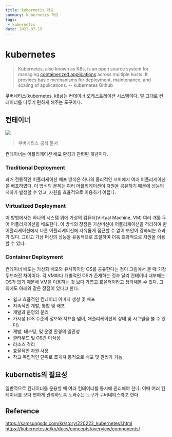 ```yaml
---
title: kubernetis 개요
summary: kubernetis 개요
tags:
 - kubernetis
date: 2022-07-19
---
```


# kubernetes

> Kubernetes, also known as K8s, is an open source system for managing [containerized applications](https://kubernetes.io/docs/concepts/overview/what-is-kubernetes/) across multiple hosts.
>  It provides basic mechanisms for deployment,  maintenance, and scaling of applications.
> -- kubernetes Github

쿠버네티스(kubernetes, k8s)는 컨테이너 오케스트레이션 시스템이다. 말 그대로 컨테이너를 다루기 편하게 해주는 도구이다.

## 컨테이너

![](https://d33wubrfki0l68.cloudfront.net/26a177ede4d7b032362289c6fccd448fc4a91174/eb693/images/docs/container_evolution.svg)
> 쿠버네티스 공식 문서

컨테이너는 어플리케이션 배포 환경과 관련된 개념이다.

### Traditional Deployment
과거 전통적인 어플리케이션 배포 방식은 하나의 물리적인 서버에서 여러 어플리캐이션을 배포하였다. 이 방식의 문제는 여러 어플리케이션이 자원을 공유하기 때문에 성능의 저하가 발생할 수 있고, 자원을 효율적으로 이용하기 어렵다.

### Virtualized Deployment
이 방법에서는 하나의 시스템 위에 가상의 컴퓨터(Virtual Machine, VM) 여러 개를 두어 어플리케이션을 배포한다. 
이 방식의 장점은 가상머신에 어플리케이션을 격리하여 한 어플리케이션에서 다른 어플리케이션에 자유롭게 접근할 수 없어 보안이 강화되는 효과가 있다. 그리고 가상 머신의 성능을 유동적으로 조절하여 더욱 효과적으로 자원을 이용할 수 있다.

### Container Deployment
컨테이너 배포는 가상화 배포와 유사하지만 OS를 공유한다는 점이 그림에서 볼 때 가장 두드러진 차이이다. 각 VM마다 개별적인 OS가 존재하는 것과 달리 컨테이너 내부에는 OS가 없기 때문에 VM을 이용하는 것 보다 가볍고 효율적이라고 생각해볼 수 있다. 그 외에도 아래와 같은 장점이 있다고 한다.
 - 쉽고 효율적인 컨테이너 이미지 생성 및 배포
 - 지속적인 개발, 통합 및 배포
 - 개발과 운영의 분리
 - 가시성 (OS 수준의 정보와 지표를 넘어, 애플리케이션의 상태 및 시그널을 볼 수 있다)
 - 개발, 테스팅, 및 운영 환경의 일관성
 - 클라우드 및 OS간 이식성
 - 리소스 격리
 - 효율적인 자원 사용
 - 작고 독립적인 단위로 쪼개져 동적으로 배포 및 관리가 가능

## kubernetis의 필요성
일반적으로 컨테이너를 운용할 때 여러 컨테이너를 동시에 관리해야 한다. 이때 여러 컨테이너를 보다 편하게 관리하도록 도와주는 도구가 쿠버네티스라고 한다.


## Reference
https://samsungsds.com/kr/story/220222_kubernetes1.html
https://kubernetes.io/ko/docs/concepts/overview/components/

